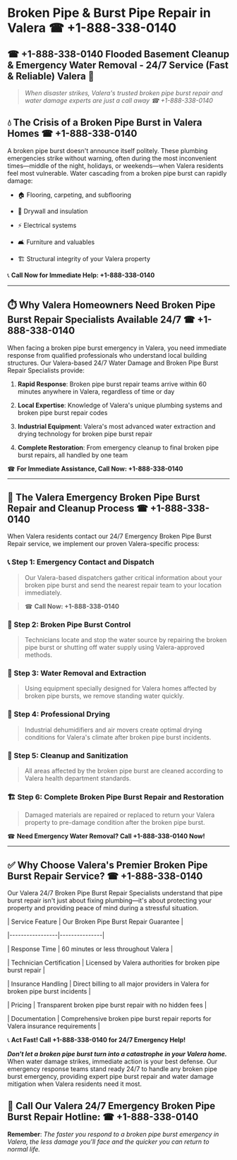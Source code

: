 # Broken Pipe & Burst Pipe Repair in Valera ☎ +1-888-338-0140  
## ☎ +1-888-338-0140 Flooded Basement Cleanup & Emergency Water Removal - 24/7 Service (Fast & Reliable) Valera 🚨  

> *When disaster strikes, Valera's trusted broken pipe burst repair and water damage experts are just a call away ☎ +1-888-338-0140*  

## 💧 The Crisis of a Broken Pipe Burst in Valera Homes ☎ +1-888-338-0140  

A broken pipe burst doesn't announce itself politely. These plumbing emergencies strike without warning, often during the most inconvenient times—middle of the night, holidays, or weekends—when Valera residents feel most vulnerable. Water cascading from a broken pipe burst can rapidly damage:  

* 🏠 Flooring, carpeting, and subflooring  
* 🧱 Drywall and insulation  
* ⚡ Electrical systems  
* 🛋️ Furniture and valuables  
* 🏗️ Structural integrity of your Valera property  

📞 **Call Now for Immediate Help: +1-888-338-0140**  

---  

## ⏱️ Why Valera Homeowners Need Broken Pipe Burst Repair Specialists Available 24/7 ☎ +1-888-338-0140  

When facing a broken pipe burst emergency in Valera, you need immediate response from qualified professionals who understand local building structures. Our Valera-based 24/7 Water Damage and Broken Pipe Burst Repair Specialists provide:  

1. **Rapid Response**: Broken pipe burst repair teams arrive within 60 minutes anywhere in Valera, regardless of time or day  
2. **Local Expertise**: Knowledge of Valera's unique plumbing systems and broken pipe burst repair codes  
3. **Industrial Equipment**: Valera's most advanced water extraction and drying technology for broken pipe burst repair  
4. **Complete Restoration**: From emergency cleanup to final broken pipe burst repairs, all handled by one team  

☎ **For Immediate Assistance, Call Now: +1-888-338-0140**  

---  

## 🔧 The Valera Emergency Broken Pipe Burst Repair and Cleanup Process ☎ +1-888-338-0140  

When Valera residents contact our 24/7 Emergency Broken Pipe Burst Repair service, we implement our proven Valera-specific process:  

### 📞 Step 1: Emergency Contact and Dispatch  
> Our Valera-based dispatchers gather critical information about your broken pipe burst and send the nearest repair team to your location immediately.  
> ☎ **Call Now: +1-888-338-0140**  

### 🚿 Step 2: Broken Pipe Burst Control  
> Technicians locate and stop the water source by repairing the broken pipe burst or shutting off water supply using Valera-approved methods.  

### 🌊 Step 3: Water Removal and Extraction  
> Using equipment specially designed for Valera homes affected by broken pipe bursts, we remove standing water quickly.  

### 💨 Step 4: Professional Drying  
> Industrial dehumidifiers and air movers create optimal drying conditions for Valera's climate after broken pipe burst incidents.  

### 🧼 Step 5: Cleanup and Sanitization  
> All areas affected by the broken pipe burst are cleaned according to Valera health department standards.  

### 🏗️ Step 6: Complete Broken Pipe Burst Repair and Restoration  
> Damaged materials are repaired or replaced to return your Valera property to pre-damage condition after the broken pipe burst.  

☎ **Need Emergency Water Removal? Call +1-888-338-0140 Now!**  

---  

## ✅ Why Choose Valera's Premier Broken Pipe Burst Repair Service? ☎ +1-888-338-0140  

Our Valera 24/7 Broken Pipe Burst Repair Specialists understand that pipe burst repair isn't just about fixing plumbing—it's about protecting your property and providing peace of mind during a stressful situation.  

| Service Feature | Our Broken Pipe Burst Repair Guarantee |  
|-----------------|---------------|  
| Response Time | 60 minutes or less throughout Valera |  
| Technician Certification | Licensed by Valera authorities for broken pipe burst repair |  
| Insurance Handling | Direct billing to all major providers in Valera for broken pipe burst incidents |  
| Pricing | Transparent broken pipe burst repair with no hidden fees |  
| Documentation | Comprehensive broken pipe burst repair reports for Valera insurance requirements |  

📞 **Act Fast! Call +1-888-338-0140 for 24/7 Emergency Help!**  

***Don't let a broken pipe burst turn into a catastrophe in your Valera home.*** When water damage strikes, immediate action is your best defense. Our emergency response teams stand ready 24/7 to handle any broken pipe burst emergency, providing expert pipe burst repair and water damage mitigation when Valera residents need it most.  

## 📱 Call Our Valera 24/7 Emergency Broken Pipe Burst Repair Hotline: ☎ +1-888-338-0140  

**Remember**: *The faster you respond to a broken pipe burst emergency in Valera, the less damage you'll face and the quicker you can return to normal life.*